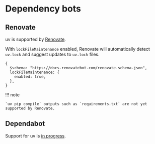 # Dependency bots

## Renovate

uv is supported by [Renovate](https://github.com/renovatebot/renovate).

With `lockFileMaintenance` enabled, Renovate will automatically detect `uv.lock` and suggest updates
to `uv.lock` files.

```json5 title="renovate.json5"
{
  $schema: "https://docs.renovatebot.com/renovate-schema.json",
  lockFileMaintenance: {
    enabled: true,
  },
}
```

!!! note

    `uv pip compile` outputs such as `requirements.txt` are not yet supported by Renovate.

## Dependabot

Support for uv is [in progress](https://github.com/dependabot/dependabot-core/issues/10039).
